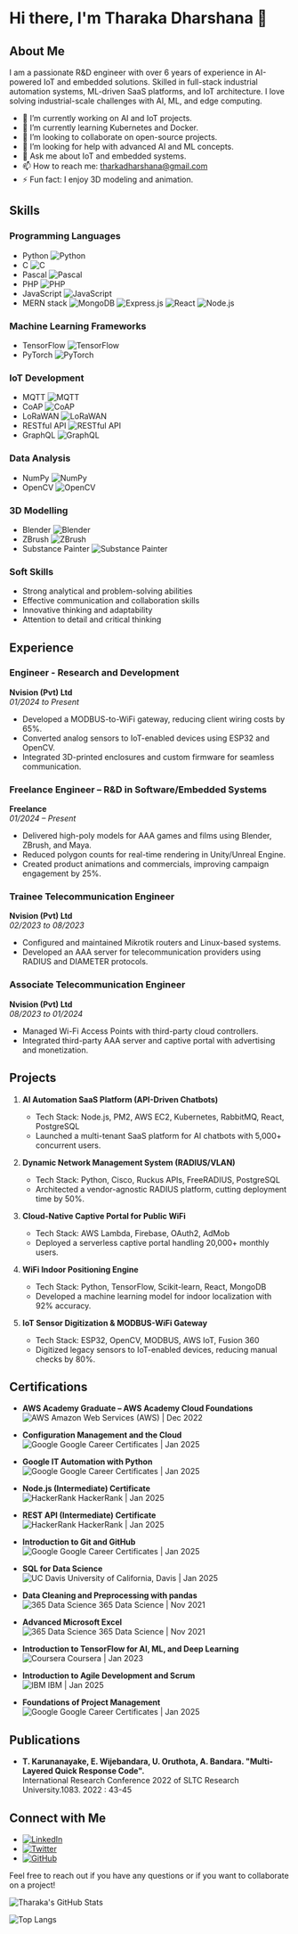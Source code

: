 # Hi there, I'm Tharaka Dharshana 👋

## About Me

I am a passionate R&D engineer with over 6 years of experience in AI-powered IoT and embedded solutions. Skilled in full-stack industrial automation systems, ML-driven SaaS platforms, and IoT architecture. I love solving industrial-scale challenges with AI, ML, and edge computing.

- 🔭 I’m currently working on AI and IoT projects.
- 🌱 I’m currently learning Kubernetes and Docker.
- 👯 I’m looking to collaborate on open-source projects.
- 🤔 I’m looking for help with advanced AI and ML concepts.
- 💬 Ask me about IoT and embedded systems.
- 📫 How to reach me: tharkadharshana@gmail.com
- ⚡ Fun fact: I enjoy 3D modeling and animation.

## Skills

### Programming Languages
- Python ![Python](https://img.shields.io/badge/-Python-3776AB?style=flat&logo=Python&logoColor=white)
- C ![C](https://img.shields.io/badge/-C-A8B9CC?style=flat&logo=C&logoColor=white)
- Pascal ![Pascal](https://img.shields.io/badge/-Pascal-00599C?style=flat&logo=Pascal&logoColor=white)
- PHP ![PHP](https://img.shields.io/badge/-PHP-777BB4?style=flat&logo=PHP&logoColor=white)
- JavaScript ![JavaScript](https://img.shields.io/badge/-JavaScript-F7DF1E?style=flat&logo=JavaScript&logoColor=black)
- MERN stack ![MongoDB](https://img.shields.io/badge/-MongoDB-47A248?style=flat&logo=MongoDB&logoColor=white) ![Express.js](https://img.shields.io/badge/-Express.js-000000?style=flat&logo=Express&logoColor=white) ![React](https://img.shields.io/badge/-React-61DAFB?style=flat&logo=React&logoColor=black) ![Node.js](https://img.shields.io/badge/-Node.js-339933?style=flat&logo=Node.js&logoColor=white)

### Machine Learning Frameworks
- TensorFlow ![TensorFlow](https://img.shields.io/badge/-TensorFlow-FF6F00?style=flat&logo=TensorFlow&logoColor=white)
- PyTorch ![PyTorch](https://img.shields.io/badge/-PyTorch-EE4C2C?style=flat&logo=PyTorch&logoColor=white)

### IoT Development
- MQTT ![MQTT](https://img.shields.io/badge/-MQTT-660066?style=flat&logo=MQTT&logoColor=white)
- CoAP ![CoAP](https://img.shields.io/badge/-CoAP-333333?style=flat&logo=CoAP&logoColor=white)
- LoRaWAN ![LoRaWAN](https://img.shields.io/badge/-LoRaWAN-0194E0?style=flat&logo=LoRa&logoColor=white)
- RESTful API ![RESTful API](https://img.shields.io/badge/-RESTful_API-FF6F00?style=flat&logo=API&logoColor=white)
- GraphQL ![GraphQL](https://img.shields.io/badge/-GraphQL-E10098?style=flat&logo=GraphQL&logoColor=white)

### Data Analysis
- NumPy ![NumPy](https://img.shields.io/badge/-NumPy-013243?style=flat&logo=NumPy&logoColor=white)
- OpenCV ![OpenCV](https://img.shields.io/badge/-OpenCV-5C3EE8?style=flat&logo=OpenCV&logoColor=white)

### 3D Modelling
- Blender ![Blender](https://img.shields.io/badge/-Blender-F5792A?style=flat&logo=Blender&logoColor=white)
- ZBrush ![ZBrush](https://img.shields.io/badge/-ZBrush-E94E31?style=flat&logo=ZBrush&logoColor=white)
- Substance Painter ![Substance Painter](https://img.shields.io/badge/-Substance_Painter-FF6F00?style=flat&logo=Substance-Painter&logoColor=white)

### Soft Skills
- Strong analytical and problem-solving abilities
- Effective communication and collaboration skills
- Innovative thinking and adaptability
- Attention to detail and critical thinking

## Experience

### Engineer - Research and Development
**Nvision (Pvt) Ltd**  
*01/2024 to Present*

- Developed a MODBUS-to-WiFi gateway, reducing client wiring costs by 65%.
- Converted analog sensors to IoT-enabled devices using ESP32 and OpenCV.
- Integrated 3D-printed enclosures and custom firmware for seamless communication.

### Freelance Engineer – R&D in Software/Embedded Systems
**Freelance**  
*01/2024 – Present*

- Delivered high-poly models for AAA games and films using Blender, ZBrush, and Maya.
- Reduced polygon counts for real-time rendering in Unity/Unreal Engine.
- Created product animations and commercials, improving campaign engagement by 25%.

### Trainee Telecommunication Engineer
**Nvision (Pvt) Ltd**  
*02/2023 to 08/2023*

- Configured and maintained Mikrotik routers and Linux-based systems.
- Developed an AAA server for telecommunication providers using RADIUS and DIAMETER protocols.

### Associate Telecommunication Engineer
**Nvision (Pvt) Ltd**  
*08/2023 to 01/2024*

- Managed Wi-Fi Access Points with third-party cloud controllers.
- Integrated third-party AAA server and captive portal with advertising and monetization.

## Projects

1. **AI Automation SaaS Platform (API-Driven Chatbots)**
   - Tech Stack: Node.js, PM2, AWS EC2, Kubernetes, RabbitMQ, React, PostgreSQL
   - Launched a multi-tenant SaaS platform for AI chatbots with 5,000+ concurrent users.

2. **Dynamic Network Management System (RADIUS/VLAN)**
   - Tech Stack: Python, Cisco, Ruckus APIs, FreeRADIUS, PostgreSQL
   - Architected a vendor-agnostic RADIUS platform, cutting deployment time by 50%.

3. **Cloud-Native Captive Portal for Public WiFi**
   - Tech Stack: AWS Lambda, Firebase, OAuth2, AdMob
   - Deployed a serverless captive portal handling 20,000+ monthly users.

4. **WiFi Indoor Positioning Engine**
   - Tech Stack: Python, TensorFlow, Scikit-learn, React, MongoDB
   - Developed a machine learning model for indoor localization with 92% accuracy.

5. **IoT Sensor Digitization & MODBUS-WiFi Gateway**
   - Tech Stack: ESP32, OpenCV, MODBUS, AWS IoT, Fusion 360
   - Digitized legacy sensors to IoT-enabled devices, reducing manual checks by 80%.

## Certifications

- **AWS Academy Graduate – AWS Academy Cloud Foundations**  
  ![AWS](https://img.shields.io/badge/-AWS-232F3E?style=flat&logo=Amazon-AWS&logoColor=white) Amazon Web Services (AWS) | Dec 2022

- **Configuration Management and the Cloud**  
  ![Google](https://img.shields.io/badge/-Google-4285F4?style=flat&logo=Google&logoColor=white) Google Career Certificates | Jan 2025

- **Google IT Automation with Python**  
  ![Google](https://img.shields.io/badge/-Google-4285F4?style=flat&logo=Google&logoColor=white) Google Career Certificates | Jan 2025

- **Node.js (Intermediate) Certificate**  
  ![HackerRank](https://img.shields.io/badge/-HackerRank-00EA64?style=flat&logo=HackerRank&logoColor=white) HackerRank | Jan 2025

- **REST API (Intermediate) Certificate**  
  ![HackerRank](https://img.shields.io/badge/-HackerRank-00EA64?style=flat&logo=HackerRank&logoColor=white) HackerRank | Jan 2025

- **Introduction to Git and GitHub**  
  ![Google](https://img.shields.io/badge/-Google-4285F4?style=flat&logo=Google&logoColor=white) Google Career Certificates | Jan 2025

- **SQL for Data Science**  
  ![UC Davis](https://img.shields.io/badge/-UC%20Davis-003262?style=flat&logo=University-of-California-Davis&logoColor=white) University of California, Davis | Jan 2025

- **Data Cleaning and Preprocessing with pandas**  
  ![365 Data Science](https://img.shields.io/badge/-365%20Data%20Science-00A3E0?style=flat&logo=Data-Science&logoColor=white) 365 Data Science | Nov 2021

- **Advanced Microsoft Excel**  
  ![365 Data Science](https://img.shields.io/badge/-365%20Data%20Science-00A3E0?style=flat&logo=Data-Science&logoColor=white) 365 Data Science | Nov 2021

- **Introduction to TensorFlow for AI, ML, and Deep Learning**  
  ![Coursera](https://img.shields.io/badge/-Coursera-2A73CC?style=flat&logo=Coursera&logoColor=white) Coursera | Jan 2023

- **Introduction to Agile Development and Scrum**  
  ![IBM](https://img.shields.io/badge/-IBM-052FAD?style=flat&logo=IBM&logoColor=white) IBM | Jan 2025

- **Foundations of Project Management**  
  ![Google](https://img.shields.io/badge/-Google-4285F4?style=flat&logo=Google&logoColor=white) Google Career Certificates | Jan 2025

## Publications

- **T. Karunanayake, E. Wijebandara, U. Oruthota, A. Bandara. "Multi-Layered Quick Response Code".**  
  International Research Conference 2022 of SLTC Research University.1083. 2022 : 43-45

## Connect with Me

- [![LinkedIn](https://img.shields.io/badge/-LinkedIn-0A66C2?style=flat&logo=LinkedIn&logoColor=white)](https://www.linkedin.com/in/tharkadharshana)
- [![Twitter](https://img.shields.io/badge/-Twitter-1DA1F2?style=flat&logo=Twitter&logoColor=white)](https://twitter.com/tharkadharshana)
- [![GitHub](https://img.shields.io/badge/-GitHub-181717?style=flat&logo=GitHub&logoColor=white)](https://github.com/tharkadharshana)

Feel free to reach out if you have any questions or if you want to collaborate on a project!

![Tharaka's GitHub Stats](https://github-readme-stats.vercel.app/api?username=tharkadharshana&show_icons=true&theme=radical)

![Top Langs](https://github-readme-stats.vercel.app/api/top-langs/?username=tharkadharshana&layout=compact&theme=radical)
